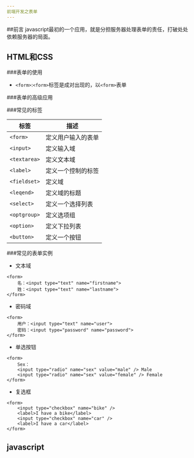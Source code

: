 ```yaml
---
前端开发之表单
---
```


##前言
javascript最初的一个应用，就是分担服务器处理表单的责任，打破处处依赖服务器的局面。

## HTML和CSS

###表单的使用
- `<form>`:`<form>`标签是成对出现的，以`<form>`表单

###表单的高级应用


###常见的标签

|  标签   |   描述  |   
|--------|--------|
|`<form>`|定义用户输入的表单|
|`<input>`|定义输入域|
|`<textarea>`|定义文本域|
|`<label>`|定义一个控制的标签|
|`<fieldset>`|定义域|
|`<leqend>`|定义域的标题|
|`<select>`|定义一个选择列表|
|`<optgroup>`|定义选项组|
|`<option>`|定义下拉列表|
|`<button>`|定义一个按钮|

###常见的表单实例

- 文本域

```
<form>
    名：<input type="text" name="firstname">
    姓：<input type="text" name="lastname">
</form>

```

- 密码域

```
<form>
    用户：<input type="text" name="user">
    密码：<input type="password" name="password">
</form>
```

- 单选按钮

```
<form>
	Sex：
    <input type="radio" name="sex" value="male" /> Male
    <input type="radio" name="sex" value="female" /> Female
</form>
```

- 复选框

```
<form>
    <input type="checkbox" name="bike" />
    <label>I have a bike</label>
    <input type="checkbox" name="car" />
    <label>I have a car</label>
</form>
```

## javascript
